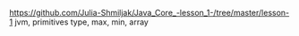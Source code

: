 https://github.com/Julia-Shmiljak/Java_Core_-lesson_1-/tree/master/lesson-1
jvm, primitives type, max, min, array
